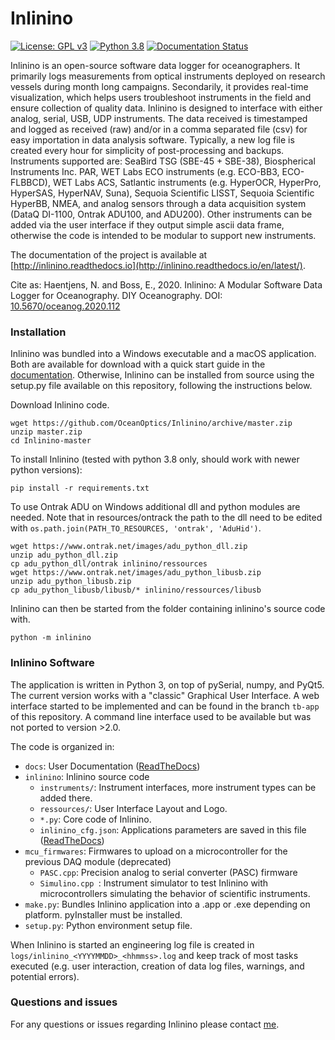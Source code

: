 Inlinino
========
[![License: GPL v3](https://img.shields.io/badge/License-GPLv3-blue.svg)](https://www.gnu.org/licenses/gpl-3.0)
[![Python 3.8](https://img.shields.io/badge/Python-3.8-blue.svg)](https://www.python.org/downloads/)
[![Documentation Status](https://readthedocs.org/projects/inlinino/badge/?version=latest)](https://inlinino.readthedocs.io/en/latest/?badge=latest)

Inlinino is an open-source software data logger for oceanographers. It primarily logs measurements from optical instruments deployed on research vessels during month long campaigns. Secondarily, it provides real-time visualization, which helps users troubleshoot instruments in the field and ensure collection of quality data. Inlinino is designed to interface with either analog, serial, USB, UDP instruments. The data received is timestamped and logged as received (raw) and/or in a comma separated file (csv) for easy importation in data analysis software. Typically, a new log file is created every hour for simplicity of post-processing and backups. Instruments supported are: SeaBird TSG (SBE-45 + SBE-38), Biospherical Instruments Inc. PAR, WET Labs ECO instruments (e.g. ECO-BB3, ECO-FLBBCD), WET Labs ACS, Satlantic instruments (e.g. HyperOCR, HyperPro, HyperSAS, HyperNAV, Suna), Sequoia Scientific LISST, Sequoia Scientific HyperBB, NMEA, and analog sensors through a data acquisition system (DataQ DI-1100, Ontrak ADU100, and ADU200). Other instruments can be added via the user interface if they output simple ascii data frame, otherwise the code is intended to be modular to support new instruments. 
     
The documentation of the project is available at [http://inlinino.readthedocs.io](http://inlinino.readthedocs.io/en/latest/).

Cite as:
Haentjens, N. and Boss, E., 2020. Inlinino: A Modular Software Data Logger for Oceanography. DIY Oceanography. DOI: [10.5670/oceanog.2020.112](https://doi.org/10.5670/oceanog.2020.112)


### Installation
Inlinino was bundled into a Windows executable and a macOS application. Both are available for download with a quick start guide in the [documentation](https://inlinino.readthedocs.io/en/latest/quick_start.html). Otherwise, Inlinino can be installed from source using the setup.py file available on this repository, following the instructions below.

Download Inlinino code.
 
    wget https://github.com/OceanOptics/Inlinino/archive/master.zip
    unzip master.zip
    cd Inlinino-master
 
To install Inlinino (tested with python 3.8 only, should work with newer python versions):

    pip install -r requirements.txt

To use Ontrak ADU on Windows additional dll and python modules are needed. Note that in resources/ontrack the path to the dll need to be edited with `os.path.join(PATH_TO_RESOURCES, 'ontrak', 'AduHid')`.
    
    wget https://www.ontrak.net/images/adu_python_dll.zip
    unzip adu_python_dll.zip
    cp adu_python_dll/ontrak inlinino/ressources
    wget https://www.ontrak.net/images/adu_python_libusb.zip
    unzip adu_python_libusb.zip
    cp adu_python_libusb/libusb/* inlinino/ressources/libusb

Inlinino can then be started from the folder containing inlinino's source code with.

    python -m inlinino

### Inlinino Software
The application is written in Python 3, on top of pySerial, numpy, and PyQt5. The current version works with a "classic" Graphical User Interface. A web interface started to be implemented and can be found in the branch `tb-app` of this repository. A command line interface used to be available but was not ported to version >2.0.

The code is organized in:
  + `docs`: User Documentation ([ReadTheDocs](https://inlinino.readthedocs.io/))
  + `inlinino`: Inlinino source code
    - `instruments/`:  Instrument interfaces, more instrument types can be added there.
    - `ressources/`: User Interface Layout and Logo.
    - `*.py`: Core code of Inlinino.
    - `inlinino_cfg.json`: Applications parameters are saved in this file ([ReadTheDocs](https://inlinino.readthedocs.io/en/latest/cfg.html))
  + `mcu_firmwares`: Firmwares to upload on a microcontroller for the previous DAQ module (deprecated)
    - `PASC.cpp`: Precision analog to serial converter (PASC) firmware
    - `Simulino.cpp `: Instrument simulator to test Inlinino with microcontrollers simulating the behavior of scientific instruments.
  + `make.py`: Bundles Inlinino application into a .app or .exe depending on platform. pyInstaller must be installed.
  + `setup.py`: Python environment setup file.

When Inlinino is started an engineering log file is created in `logs/inlinino_<YYYYMMDD>_<hhmmss>.log` and keep track of most tasks executed (e.g. user interaction, creation of data log files, warnings, and potential errors).

### Questions and issues
For any questions or issues regarding Inlinino please contact [me](mailto:nils.haentjens+inlinino@maine.edu).
